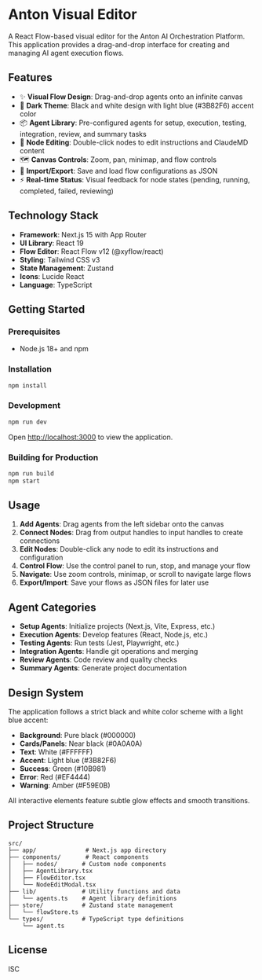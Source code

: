 # Anton Visual Editor

A React Flow-based visual editor for the Anton AI Orchestration Platform. This application provides a drag-and-drop interface for creating and managing AI agent execution flows.

## Features

- ✨ **Visual Flow Design**: Drag-and-drop agents onto an infinite canvas
- 🎨 **Dark Theme**: Black and white design with light blue (#3B82F6) accent color
- 📦 **Agent Library**: Pre-configured agents for setup, execution, testing, integration, review, and summary tasks
- 🔧 **Node Editing**: Double-click nodes to edit instructions and ClaudeMD content
- 🗺️ **Canvas Controls**: Zoom, pan, minimap, and flow controls
- 💾 **Import/Export**: Save and load flow configurations as JSON
- ⚡ **Real-time Status**: Visual feedback for node states (pending, running, completed, failed, reviewing)

## Technology Stack

- **Framework**: Next.js 15 with App Router
- **UI Library**: React 19
- **Flow Editor**: React Flow v12 (@xyflow/react)
- **Styling**: Tailwind CSS v3
- **State Management**: Zustand
- **Icons**: Lucide React
- **Language**: TypeScript

## Getting Started

### Prerequisites

- Node.js 18+ and npm

### Installation

```bash
npm install
```

### Development

```bash
npm run dev
```

Open [http://localhost:3000](http://localhost:3000) to view the application.

### Building for Production

```bash
npm run build
npm start
```

## Usage

1. **Add Agents**: Drag agents from the left sidebar onto the canvas
2. **Connect Nodes**: Drag from output handles to input handles to create connections
3. **Edit Nodes**: Double-click any node to edit its instructions and configuration
4. **Control Flow**: Use the control panel to run, stop, and manage your flow
5. **Navigate**: Use zoom controls, minimap, or scroll to navigate large flows
6. **Export/Import**: Save your flows as JSON files for later use

## Agent Categories

- **Setup Agents**: Initialize projects (Next.js, Vite, Express, etc.)
- **Execution Agents**: Develop features (React, Node.js, etc.)
- **Testing Agents**: Run tests (Jest, Playwright, etc.)
- **Integration Agents**: Handle git operations and merging
- **Review Agents**: Code review and quality checks
- **Summary Agents**: Generate project documentation

## Design System

The application follows a strict black and white color scheme with a light blue accent:

- **Background**: Pure black (#000000)
- **Cards/Panels**: Near black (#0A0A0A)
- **Text**: White (#FFFFFF)
- **Accent**: Light blue (#3B82F6)
- **Success**: Green (#10B981)
- **Error**: Red (#EF4444)
- **Warning**: Amber (#F59E0B)

All interactive elements feature subtle glow effects and smooth transitions.

## Project Structure

```
src/
├── app/              # Next.js app directory
├── components/       # React components
│   ├── nodes/       # Custom node components
│   ├── AgentLibrary.tsx
│   ├── FlowEditor.tsx
│   └── NodeEditModal.tsx
├── lib/             # Utility functions and data
│   └── agents.ts    # Agent library definitions
├── store/           # Zustand state management
│   └── flowStore.ts
└── types/           # TypeScript type definitions
    └── agent.ts
```

## License

ISC